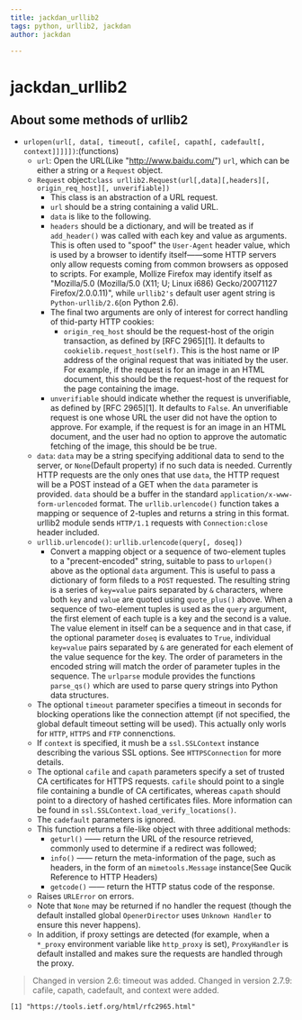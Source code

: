 ```yaml
---
title: jackdan_urllib2
tags: python, urllib2, jackdan
author: jackdan

---
```


# jackdan_urllib2
## About some methods of urllib2
- `urlopen(url[, data[, timeout[, cafile[, capath[, cadefault[, context]]]]])`:(functions)
	- `url`: Open the URL(Like "http://www.baidu.com/") `url`, which can be either a string or a `Request` object.
	- `Request` object:`class urllib2.Request(url[,data][,headers][, origin_req_host][, unverifiable])`
		- This class is an abstraction of a URL request.
		- `url` should be a string containing a valid URL.
		- `data` is like to the following.
		- `headers` should be a dictionary, and will be treated as if `add_header()` was called with each key and value as arguments. This is often used to "spoof" the `User-Agent` header value, which is used by a browser to identify itself——some HTTP servers only allow requests coming from common browsers as opposed to scripts. For example, Mollize Firefox may identify itself as "Mozilla/5.0 (Mozilla/5.0 (X11; U; Linux i686) Gecko/20071127 Firefox/2.0.0.11)", while `urllib2's` default user agent string is `Python-urllib/2.6`(on Python 2.6).
		- The final two arguments are only of interest for correct handling of thid-party HTTP cookies:
			- `origin_req_host` should be the request-host of the origin transaction, as defined by [RFC 2965][1]. It defaults to `cookielib.request_host(self)`. This is the host name or IP address of the original request that was initiated by the user. For example, if the request is for an image in an HTML document, this should be the request-host of the request for the page containing the image.
		- `unverifiable` should indicate whether the request is unverifiable, as defined by [RFC 2965][1]. It defaults to `False`. An unverifiable request is one whose URL the user did not have the option to approve. For example, if the request is for an image in an HTML document, and the user had no option to approve the automatic fetching of the image, this should be be true.
	- `data`: `data` may be a string specifying additional data to send to the server, or `None`(Default property) if no such data is needed. Currently HTTP requests are the only ones that use `data`, the HTTP request will be a POST instead of a GET when the `data` parameter is provided. `data` should be a buffer in the standard `application/x-www-form-urlencoded` format. The `urllib.urlencode()` function takes a mapping or sequence of 2-tuples and returns a string in this format. urllib2 module sends `HTTP/1.1` requests with `Connection:close` header included.
	- `urllib.urlencode()`: `urllib.urlencode(query[, doseq])`
		- Convert a mapping object or a sequence of two-element tuples to a "precent-encoded" string, suitable to pass to `urlopen()` above as the optional `data` argument. This is useful to pass a dictionary of form fileds to a `POST` requested. The resulting string is a series of `key=value` pairs separated by `&` characters, where both `key` and `value` are quoted using `quote_plus()` above. When a sequence of two-element tuples is used as the `query` argument, the first element of each tuple is a key and the second is a value. The value element in itself can be a sequence and in that case, if the optional parameter `doseq` is evaluates to `True`, individual `key=value` pairs separated by `&` are generated for each element of the value sequence for the key. The order of parameters in the encoded string will match the order of parameter tuples in the sequence. The `urlparse` module provides the functions `parse_qs()` which are used to parse query strings into Python data structures.
	- The optional `timeout` parameter specifies a timeout in seconds for blocking operations like the connection attempt (if not specified, the global default timeout setting will be used). This actually only worls for `HTTP`, `HTTPS` and `FTP` connenctions.
	- If `context` is specified, it mush be a `ssl.SSLContext` instance describing the various SSL options. See `HTTPSConnection` for more details.
	- The optional `cafile` and `capath` parameters specify a set of trusted CA certificates for HTTPS requests. `cafile` should point to a single file containing a bundle of CA certificates, whereas `capath` should point to a directory of hashed certificates files. More information can be found in `ssl.SSLContext.load_verify_locations()`.
	- The `cadefault` parameters is ignored.
	- This function returns a file-like object with three additional methods:
		- `geturl()` —— return the URL of the resource retrieved, commonly used to determine if a redirect was followed;
		- `info()` —— return the meta-information of the page, such as headers, in the form of an `mimetools.Message` instance(See Qucik Reference to HTTP Headers)
		- `getcode()` —— return the HTTP status code of the response.
	- Raises `URLError` on errors.
	- Note that `None` may be returned if no handler the request (though the default installed global `OpenerDirector` uses `Unknown Handler` to ensure this never happens).
	- In addition, if proxy settings are detected (for example, when a `*_proxy` environment variable like `http_proxy` is set), `ProxyHandler` is default installed and makes sure the requests are handled through the proxy.
> Changed in version 2.6: timeout was added.
> Changed in version 2.7.9: cafile, capath, cadefault, and context were added.

	[1] "https://tools.ietf.org/html/rfc2965.html"


